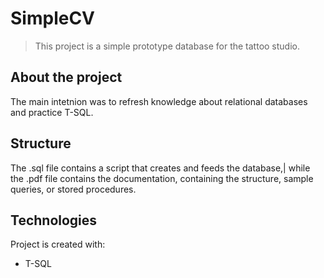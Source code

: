 # SimpleCV
>This project is a simple prototype database for the tattoo studio.
## About the project
The main intetnion was to refresh knowledge about relational databases and practice T-SQL.  
## Structure
The .sql file contains a script that creates and feeds the database,|
while the .pdf file contains the documentation, containing the structure, sample queries, or stored procedures.
## Technologies
Project is created with:
* T-SQL

